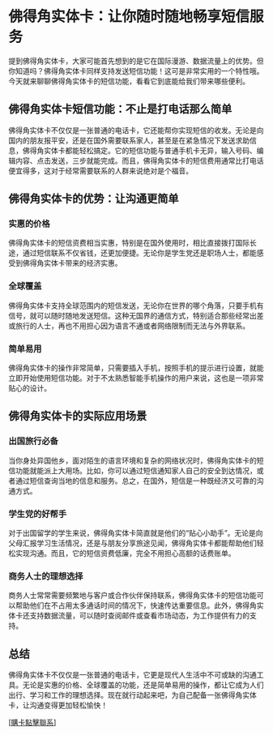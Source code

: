 # 佛得角实体卡：让你随时随地畅享短信服务

提到佛得角实体卡，大家可能首先想到的是它在国际漫游、数据流量上的优势。但你知道吗？佛得角实体卡同样支持发送短信功能！这可是非常实用的一个特性哦。今天就来聊聊佛得角实体卡的短信功能，看看它到底能给我们带来哪些便利。

## 佛得角实体卡短信功能：不止是打电话那么简单

佛得角实体卡不仅仅是一张普通的电话卡，它还能帮你实现短信的收发。无论是向国内的朋友报平安，还是在国外需要联系家人，甚至是在紧急情况下发送求助信息，佛得角实体卡都能轻松搞定。它的短信功能与普通手机卡无异，输入号码、编辑内容、点击发送，三步就能完成。而且，佛得角实体卡的短信费用通常比打电话便宜得多，这对于经常需要联系的人群来说绝对是个福音。

## 佛得角实体卡的优势：让沟通更简单

### 实惠的价格
佛得角实体卡的短信资费相当实惠，特别是在国外使用时，相比直接拨打国际长途，通过短信联系不仅省钱，还更加便捷。无论你是学生党还是职场人士，都能感受到佛得角实体卡带来的经济实惠。

### 全球覆盖
佛得角实体卡支持全球范围内的短信发送，无论你在世界的哪个角落，只要手机有信号，就可以随时随地发送短信。这种无国界的通信方式，特别适合那些经常出差或旅行的人士，再也不用担心因为语言不通或者网络限制而无法与外界联系。

### 简单易用
佛得角实体卡的操作非常简单，只需要插入手机，按照手机的提示进行设置，就能立即开始使用短信功能。对于不太熟悉智能手机操作的用户来说，这也是一项非常贴心的设计。

## 佛得角实体卡的实际应用场景

### 出国旅行必备
当你身处异国他乡，面对陌生的语言环境和复杂的网络状况时，佛得角实体卡的短信功能就能派上大用场。比如，你可以通过短信通知家人自己的安全到达情况，或者通过短信查询当地的信息和服务。总之，在国外，短信是一种既经济又可靠的沟通方式。

### 学生党的好帮手
对于出国留学的学生来说，佛得角实体卡简直就是他们的“贴心小助手”。无论是向父母汇报学习生活情况，还是与朋友分享旅途见闻，佛得角实体卡都能帮助他们轻松实现沟通。而且，它的短信资费低廉，完全不用担心高额的话费账单。

### 商务人士的理想选择
商务人士常常需要频繁地与客户或合作伙伴保持联系，佛得角实体卡的短信功能可以帮助他们在不占用太多通话时间的情况下，快速传达重要信息。此外，佛得角实体卡还支持数据流量，可以随时查阅邮件或查看市场动态，为工作提供有力的支持。

## 总结

佛得角实体卡不仅仅是一张普通的电话卡，它更是现代人生活中不可或缺的沟通工具。无论是实惠的价格、全球覆盖的功能，还是简单易用的操作，都让它成为人们出行、学习和工作的理想选择。现在就行动起来吧，为自己配备一张佛得角实体卡，让沟通变得更加轻松愉快！

[[購卡點擊聯系](https://t.me/s/esim1088)]